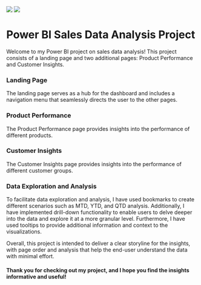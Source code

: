 <img src="https://img.shields.io/badge/Build%20with-Power Bi-important?style=for-the-badge">
<img src="https://img.shields.io/badge/Domain-Data Analysis & Business Intelligence-purple?style=for-the-badge">

# Power BI Sales Data Analysis Project
Welcome to my Power BI project on sales data analysis! This project consists of a landing page and two additional pages: Product Performance and Customer Insights.

### Landing Page
The landing page serves as a hub for the dashboard and includes a navigation menu that seamlessly directs the user to the other pages.

### Product Performance
The Product Performance page provides insights into the performance of different products.

### Customer Insights
The Customer Insights page provides insights into the performance of different customer groups.

### Data Exploration and Analysis
To facilitate data exploration and analysis, I have used bookmarks to create different scenarios such as MTD, YTD, and QTD analysis. Additionally, I have implemented drill-down functionality to enable users to delve deeper into the data and explore it at a more granular level. Furthermore, I have used tooltips to provide additional information and context to the visualizations.

Overall, this project is intended to deliver a clear storyline for the insights, with page order and analysis that help the end-user understand the data with minimal effort.

#### Thank you for checking out my project, and I hope you find the insights informative and useful!
